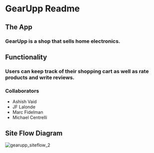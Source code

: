 # GearUpp Readme

## The App
### GearUpp is a shop that sells home electronics.

## Functionality
### Users can keep track of their shopping cart as well as rate products and write reviews.

### Collaborators

* Ashish Vaid
* JF Lalonde
* Marc Fidelman
* Michael Centrelli

## Site Flow Diagram

![gearupp_siteflow_2](https://user-images.githubusercontent.com/26772297/28602865-b9eecab4-717d-11e7-985b-c0c24e0f5d58.jpg)



